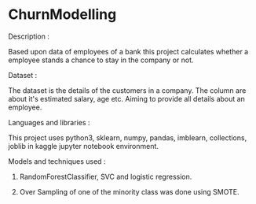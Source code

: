# ChurnModelling

Description :

Based upon data of employees of a bank this project calculates whether a employee stands a chance to stay in the company or not.

Dataset :

The dataset is the details of the customers in a company. The column are about it's estimated salary, age etc. Aiming to provide all details about an employee.

Languages and libraries :

This project uses python3, sklearn, numpy, pandas, imblearn, collections, joblib in kaggle jupyter notebook environment.

Models and techniques used :
 
  1. RandomForestClassifier, SVC and logistic regression.
 
  2. Over Sampling of one of the minority class was done using SMOTE.
